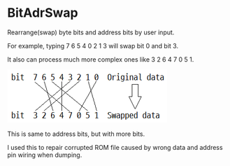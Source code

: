 # BitAdrSwap
Rearrange(swap) byte bits and address bits by user input.

For example, typing 7 6 5 4 0 2 1 3 will swap bit 0 and bit 3.

It also can process much more complex ones like 3 2 6 4 7 0 5 1.

![example.png](https://github.com/yclee126/BitAdrSwap/blob/master/example.png)

This is same to address bits, but with more bits.

I used this to repair corrupted ROM file caused by wrong data and address pin wiring when dumping.
